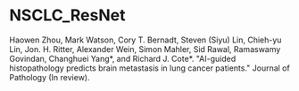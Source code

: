 # NSCLC_ResNet
 Haowen Zhou, Mark Watson, Cory T. Bernadt, Steven (Siyu) Lin, Chieh-yu Lin, Jon. H. Ritter, Alexander Wein, Simon Mahler, Sid Rawal, Ramaswamy Govindan, Changhuei Yang*, and Richard J. Cote*. "AI-guided histopathology predicts brain metastasis in lung cancer patients." Journal of Pathology (In review).

